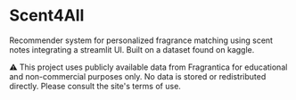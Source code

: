 # Scent4All
Recommender system for personalized fragrance matching using scent notes integrating a streamlit UI. Built on a  dataset found on kaggle.


⚠️ This project uses publicly available data from Fragrantica for educational and non-commercial purposes only. No data is stored or redistributed directly. Please consult the site's terms of use.

